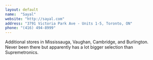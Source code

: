 ```yaml
---
layout: default
name:  "Sayal"
website: "http://sayal.com"
address: "3791 Victoria Park Ave - Units 1-5, Toronto, ON"
phone: "(416) 494-8999"
---
```


Additional stores in Mississauga, Vaughan, Cambridge, and Burlington. Never been there but apparently has a lot bigger selection than Supremetronics.